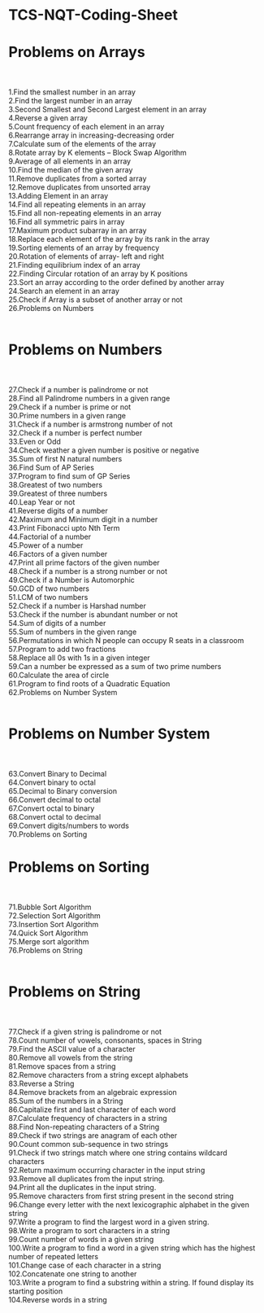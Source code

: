 # TCS-NQT-Coding-Sheet

# Problems on Arrays<br/><br/>

1.Find the smallest number in an array <br/>
2.Find the largest number in an array<br/>
3.Second Smallest and Second Largest element in an array<br/>
4.Reverse a given array<br/>
5.Count frequency of each element in an array<br/>
6.Rearrange array in increasing-decreasing order<br/>
7.Calculate sum of the elements of the array<br/>
8.Rotate array by K elements – Block Swap Algorithm<br/>
9.Average of all elements in an array<br/>
10.Find the median of the given array<br/>
11.Remove duplicates from a sorted array<br/>
12.Remove duplicates from unsorted array<br/>
13.Adding Element in an array<br/>
14.Find all repeating elements in an array<br/>
15.Find all non-repeating elements in an array<br/>
16.Find all symmetric pairs in array<br/>
17.Maximum product subarray in an array<br/>
18.Replace each element of the array by its rank in the array<br/>
19.Sorting elements of an array by frequency<br/>
20.Rotation of elements of array- left and right<br/>
21.Finding equilibrium index of an array<br/>
22.Finding Circular rotation of an array by K positions<br/>
23.Sort an array according to the order defined by another array<br/>
24.Search an element in an array<br/>
25.Check if Array is a subset of another array or not<br/>
26.Problems on Numbers<br/><br/>

# Problems on Numbers<br/><br/>

27.Check if a number is palindrome or not<br/>
28.Find all Palindrome numbers in a given range<br/>
29.Check if a number is prime or not<br/>
30.Prime numbers in a given range<br/>
31.Check if a number is armstrong number of not<br/>
32.Check if a number is perfect number<br/>
33.Even or Odd<br/>
34.Check weather a given number is positive or negative<br/>
35.Sum of first N natural numbers<br/>
36.Find Sum of AP Series<br/>
37.Program to find sum of GP Series<br/>
38.Greatest of two numbers<br/>
39.Greatest of three numbers<br/>
40.Leap Year or not<br/>
41.Reverse digits of a number<br/>
42.Maximum and Minimum digit in a number<br/>
43.Print Fibonacci upto Nth Term<br/>
44.Factorial of a number<br/>
45.Power of a number<br/>
46.Factors of a given number<br/>
47.Print all prime factors of the given number<br/>
48.Check if a number is a strong number or not<br/>
49.Check if a Number is Automorphic<br/>
50.GCD of two numbers<br/>
51.LCM of two numbers<br/>
52.Check if a number is Harshad number<br/>
53.Check if the number is abundant number or not<br/>
54.Sum of digits of a number<br/>
55.Sum of numbers in the given range<br/>
56.Permutations in which N people can occupy R seats in a classroom<br/>
57.Program to add two fractions<br/>
58.Replace all 0s with 1s in a given integer<br/>
59.Can a number be expressed as a sum of two prime numbers<br/>
60.Calculate the area of circle<br/>
61.Program to find roots of a Quadratic Equation<br/>
62.Problems on Number System<br/><br/>

# Problems on Number System <br/><br/>
63.Convert Binary to Decimal<br/>
64.Convert binary to octal<br/>
65.Decimal to Binary conversion<br/>
66.Convert decimal to octal<br/>
67.Convert octal to binary<br/>
68.Convert octal to decimal<br/>
69.Convert digits/numbers to words<br/>
70.Problems on Sorting<br/>

# Problems on Sorting <br/><br/>
71.Bubble Sort Algorithm<br/>
72.Selection Sort Algorithm<br/>
73.Insertion Sort Algorithm<br/>
74.Quick Sort Algorithm<br/>
75.Merge sort algorithm<br/>
76.Problems on String<br/><br/>

# Problems on String<br/><br/>
77.Check if a given string is palindrome or not<br/>
78.Count number of vowels, consonants, spaces in String<br/>
79.Find the ASCII value of a character<br/>
80.Remove all vowels from the string<br/>
81.Remove spaces from a string<br/>
82.Remove characters from a string except alphabets<br/>
83.Reverse a String<br/>
84.Remove brackets from an algebraic expression<br/>
85.Sum of the numbers in a String<br/>
86.Capitalize first and last character of each word<br/>
87.Calculate frequency of characters in a string<br/>
88.Find Non-repeating characters of a String<br/>
89.Check if two strings are anagram of each other<br/>
90.Count common sub-sequence in two strings<br/>
91.Check if two strings match where one string contains wildcard characters<br/>
92.Return maximum occurring character in the input string<br/>
93.Remove all duplicates from the input string.<br/>
94.Print all the duplicates in the input string.<br/>
95.Remove characters from first string present in the second string<br/>
96.Change every letter with the next lexicographic alphabet in the given string<br/>
97.Write a program to find the largest word in a given string.<br/>
98.Write a program to sort characters in a string<br/>
99.Count number of words in a given string<br/>
100.Write a program to find a word in a given string which has the highest number of repeated letters<br/>
101.Change case of each character in a string<br/>
102.Concatenate one string to another<br/>
103.Write a program to find a substring within a string. If found display its starting position<br/>
104.Reverse words in a string<br/>



